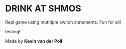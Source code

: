 # DRINK AT SHMOS

Repl game using mutltiple switch statements. Fun for all!

testing!


Made by **Kevin van der Poll**
